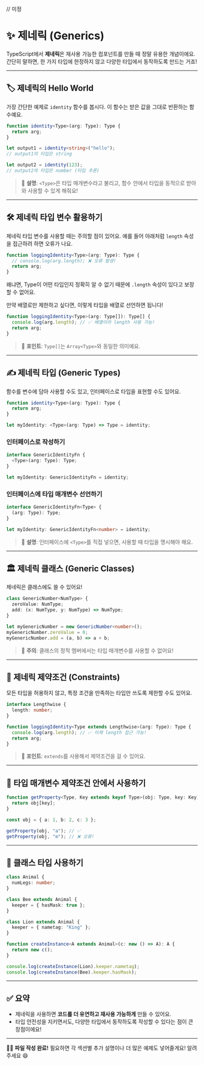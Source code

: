 
// 미정

# ✨ 제네릭 (Generics)

TypeScript에서 **제네릭**은 재사용 가능한 컴포넌트를 만들 때 정말 유용한 개념이에요. 간단히 말하면, 한 가지 타입에 한정하지 않고 다양한 타입에서 동작하도록 만드는 거죠!

---

## 🏷️ 제네릭의 Hello World

가장 간단한 예제로 `identity` 함수를 봅시다. 이 함수는 받은 값을 그대로 반환하는 함수예요.

```ts
function identity<Type>(arg: Type): Type {
  return arg;
}

let output1 = identity<string>("hello");
// output1의 타입은 string

let output2 = identity(123);
// output2의 타입은 number (타입 추론)
```

> 💬 **설명**: `<Type>`은 타입 매개변수라고 불리고, 함수 안에서 타입을 동적으로 받아와 사용할 수 있게 해줘요!

---

## 🛠️ 제네릭 타입 변수 활용하기

제네릭 타입 변수를 사용할 때는 주의할 점이 있어요. 예를 들어 아래처럼 `length` 속성을 접근하려 하면 오류가 나요.

```ts
function loggingIdentity<Type>(arg: Type): Type {
  // console.log(arg.length); ❌ 오류 발생!
  return arg;
}
```

왜냐면, Type이 어떤 타입인지 정확히 알 수 없기 때문에 `.length` 속성이 있다고 보장할 수 없어요.

만약 배열로만 제한하고 싶다면, 이렇게 타입을 배열로 선언하면 됩니다!

```ts
function loggingIdentity<Type>(arg: Type[]): Type[] {
  console.log(arg.length); // ✅ 배열이라 length 사용 가능!
  return arg;
}
```

> 💬 **포인트**: `Type[]`는 `Array<Type>`와 동일한 의미예요.

---

## ✍️ 제네릭 타입 (Generic Types)

함수를 변수에 담아 사용할 수도 있고, 인터페이스로 타입을 표현할 수도 있어요.

```ts
function identity<Type>(arg: Type): Type {
  return arg;
}

let myIdentity: <Type>(arg: Type) => Type = identity;
```

### 인터페이스로 작성하기

```ts
interface GenericIdentityFn {
  <Type>(arg: Type): Type;
}

let myIdentity: GenericIdentityFn = identity;
```

### 인터페이스에 타입 매개변수 선언하기

```ts
interface GenericIdentityFn<Type> {
  (arg: Type): Type;
}

let myIdentity: GenericIdentityFn<number> = identity;
```

> 💬 **설명**: 인터페이스에 `<Type>`를 직접 넣으면, 사용할 때 타입을 명시해야 해요.

---

## 🏛️ 제네릭 클래스 (Generic Classes)

제네릭은 클래스에도 쓸 수 있어요!

```ts
class GenericNumber<NumType> {
  zeroValue: NumType;
  add: (x: NumType, y: NumType) => NumType;
}

let myGenericNumber = new GenericNumber<number>();
myGenericNumber.zeroValue = 0;
myGenericNumber.add = (a, b) => a + b;
```

> 💬 **주의**: 클래스의 정적 멤버에서는 타입 매개변수를 사용할 수 없어요!

---

## 🚧 제네릭 제약조건 (Constraints)

모든 타입을 허용하지 않고, 특정 조건을 만족하는 타입만 쓰도록 제한할 수도 있어요.

```ts
interface Lengthwise {
  length: number;
}

function loggingIdentity<Type extends Lengthwise>(arg: Type): Type {
  console.log(arg.length); // ✅ 이제 length 접근 가능!
  return arg;
}
```

> 💬 **포인트**: `extends`를 사용해서 제약조건을 걸 수 있어요.

---

## 🔑 타입 매개변수 제약조건 안에서 사용하기

```ts
function getProperty<Type, Key extends keyof Type>(obj: Type, key: Key) {
  return obj[key];
}

const obj = { a: 1, b: 2, c: 3 };

getProperty(obj, "a"); // ✅
getProperty(obj, "m"); // ❌ 오류!
```

---

## 🦁 클래스 타입 사용하기

```ts
class Animal {
  numLegs: number;
}

class Bee extends Animal {
  keeper = { hasMask: true };
}

class Lion extends Animal {
  keeper = { nametag: "King" };
}

function createInstance<A extends Animal>(c: new () => A): A {
  return new c();
}

console.log(createInstance(Lion).keeper.nametag);
console.log(createInstance(Bee).keeper.hasMask);
```

---

## ✅ 요약

- 제네릭을 사용하면 **코드를 더 유연하고 재사용 가능하게** 만들 수 있어요.
- 타입 안전성을 지키면서도, 다양한 타입에서 동작하도록 작성할 수 있다는 점이 큰 장점이에요!

---

👩‍💻 **파일 작성 완료!** 필요하면 각 섹션별 추가 설명이나 더 많은 예제도 넣어줄게요! 알려주세요 😄

